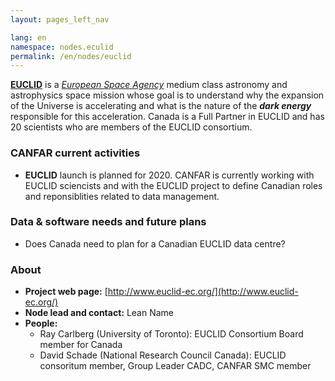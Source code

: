 ```yaml
---
layout: pages_left_nav

lang: en
namespace: nodes.eculid
permalink: /en/nodes/euclid
---
```


<!-- Content start -->


[**EUCLID**](http://www.euclid-ec.org/) is a [_European Space Agency_](http://www.esa.int/ESA) medium class astronomy and astrophysics space mission whose goal is to understand why the expansion of the Universe is accelerating and what is the nature of the _**dark energy**_ responsible for this acceleration. Canada is a Full Partner in EUCLID and has 20 scientists who are members of the EUCLID consortium.



### CANFAR current activities



* **EUCLID** launch is planned for 2020. CANFAR is currently working with EUCLID sciencists and with the EUCLID project to define Canadian roles and reponsiblities related to data management.


### Data & software needs and future plans

* Does Canada need to plan for a Canadian EUCLID data centre?

### About

* **Project web page:** [http://www.euclid-ec.org/](http://www.euclid-ec.org/)
* **Node lead and contact:** Lean Name
* **People:**
  * Ray Carlberg (University of Toronto): EUCLID Consortium Board member for Canada 
  * David Schade (National Research Council Canada): EUCLID consoritum member, Group Leader CADC, CANFAR SMC member





<!-- Content end -->
